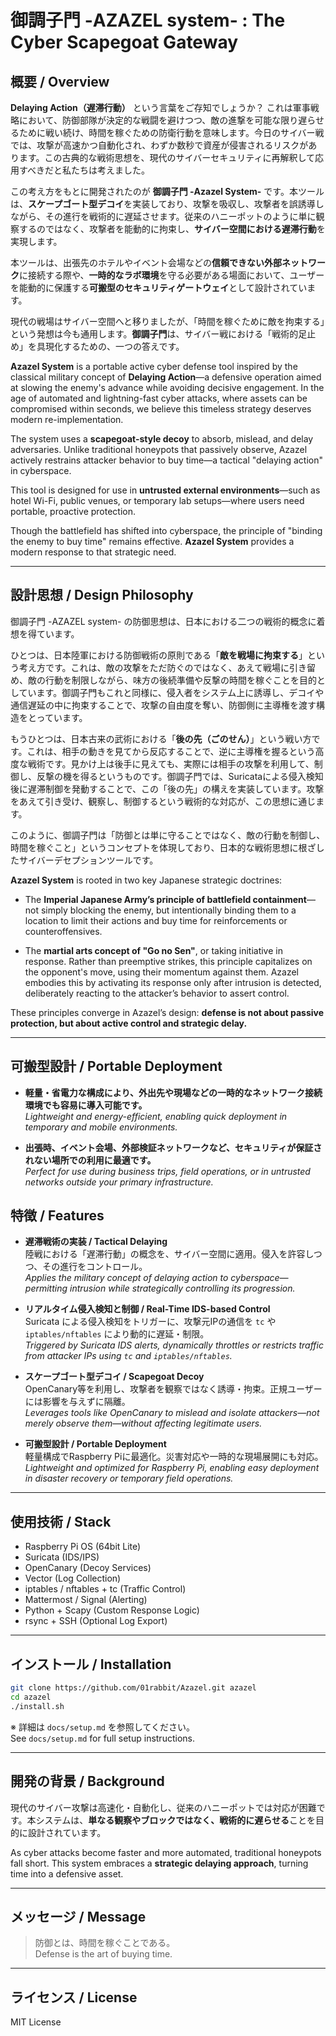 # 御調子門 -AZAZEL system- : The Cyber Scapegoat Gateway

## 概要 / Overview

**Delaying Action（遅滞行動）** という言葉をご存知でしょうか？
これは軍事戦略において、防御部隊が決定的な戦闘を避けつつ、敵の進撃を可能な限り遅らせるために戦い続け、時間を稼ぐための防衛行動を意味します。今日のサイバー戦では、攻撃が高速かつ自動化され、わずか数秒で資産が侵害されるリスクがあります。この古典的な戦術思想を、現代のサイバーセキュリティに再解釈して応用すべきだと私たちは考えました。

この考え方をもとに開発されたのが **御調子門 -Azazel System-** です。本ツールは、**スケープゴート型デコイ**を実装しており、攻撃を吸収し、攻撃者を誤誘導しながら、その進行を戦術的に遅延させます。従来のハニーポットのように単に観察するのではなく、攻撃者を能動的に拘束し、**サイバー空間における遅滞行動**を実現します。

本ツールは、出張先のホテルやイベント会場などの**信頼できない外部ネットワーク**に接続する際や、**一時的なラボ環境**を守る必要がある場面において、ユーザーを能動的に保護する**可搬型のセキュリティゲートウェイ**として設計されています。

現代の戦場はサイバー空間へと移りましたが、「時間を稼ぐために敵を拘束する」という発想は今も通用します。**御調子門**は、サイバー戦における「戦術的足止め」を具現化するための、一つの答えです。

**Azazel System** is a portable active cyber defense tool inspired by the classical military concept of **Delaying Action**—a defensive operation aimed at slowing the enemy's advance while avoiding decisive engagement. In the age of automated and lightning-fast cyber attacks, where assets can be compromised within seconds, we believe this timeless strategy deserves modern re-implementation.

The system uses a **scapegoat-style decoy** to absorb, mislead, and delay adversaries. Unlike traditional honeypots that passively observe, Azazel actively restrains attacker behavior to buy time—a tactical "delaying action" in cyberspace.

This tool is designed for use in **untrusted external environments**—such as hotel Wi-Fi, public venues, or temporary lab setups—where users need portable, proactive protection.

Though the battlefield has shifted into cyberspace, the principle of "binding the enemy to buy time" remains effective. **Azazel System** provides a modern response to that strategic need.

---

## 設計思想 / Design Philosophy

御調子門 -AZAZEL system- の防御思想は、日本における二つの戦術的概念に着想を得ています。

ひとつは、日本陸軍における防御戦術の原則である「**敵を戦場に拘束する**」という考え方です。これは、敵の攻撃をただ防ぐのではなく、あえて戦場に引き留め、敵の行動を制限しながら、味方の後続準備や反撃の時間を稼ぐことを目的としています。御調子門もこれと同様に、侵入者をシステム上に誘導し、デコイや通信遅延の中に拘束することで、攻撃の自由度を奪い、防御側に主導権を渡す構造をとっています。

もうひとつは、日本古来の武術における「**後の先（ごのせん）**」という戦い方です。これは、相手の動きを見てから反応することで、逆に主導権を握るという高度な戦術です。見かけ上は後手に見えても、実際には相手の攻撃を利用して、制御し、反撃の機を得るというものです。御調子門では、Suricataによる侵入検知後に遅滞制御を発動することで、この「後の先」の構えを実装しています。攻撃をあえて引き受け、観察し、制御するという戦術的な対応が、この思想に通じます。

このように、御調子門は「防御とは単に守ることではなく、敵の行動を制御し、時間を稼ぐこと」というコンセプトを体現しており、日本的な戦術思想に根ざしたサイバーデセプションツールです。

**Azazel System** is rooted in two key Japanese strategic doctrines:

- The **Imperial Japanese Army’s principle of battlefield containment**—not simply blocking the enemy, but intentionally binding them to a location to limit their actions and buy time for reinforcements or counteroffensives.

- The **martial arts concept of "Go no Sen"**, or taking initiative in response. Rather than preemptive strikes, this principle capitalizes on the opponent's move, using their momentum against them. Azazel embodies this by activating its response only after intrusion is detected, deliberately reacting to the attacker’s behavior to assert control.

These principles converge in Azazel’s design: **defense is not about passive protection, but about active control and strategic delay.**

---

## 可搬型設計 / Portable Deployment

- **軽量・省電力な構成により、外出先や現場などの一時的なネットワーク接続環境でも容易に導入可能です。**  
*Lightweight and energy-efficient, enabling quick deployment in temporary and mobile environments.*

- **出張時、イベント会場、外部検証ネットワークなど、セキュリティが保証されない場所での利用に最適です。**  
*Perfect for use during business trips, field operations, or in untrusted networks outside your primary infrastructure.*

## 特徴 / Features

- **遅滞戦術の実装 / Tactical Delaying**  
  陸戦における「遅滞行動」の概念を、サイバー空間に適用。侵入を許容しつつ、その進行をコントロール。  
  *Applies the military concept of delaying action to cyberspace—permitting intrusion while strategically controlling its progression.*

- **リアルタイム侵入検知と制御 / Real-Time IDS-based Control**  
  Suricata による侵入検知をトリガーに、攻撃元IPの通信を `tc` や `iptables/nftables` により動的に遅延・制限。  
  *Triggered by Suricata IDS alerts, dynamically throttles or restricts traffic from attacker IPs using `tc` and `iptables/nftables`.*

- **スケープゴート型デコイ / Scapegoat Decoy**  
  OpenCanary等を利用し、攻撃者を観察ではなく誘導・拘束。正規ユーザーには影響を与えずに隔離。  
  *Leverages tools like OpenCanary to mislead and isolate attackers—not merely observe them—without affecting legitimate users.*

- **可搬型設計 / Portable Deployment**  
  軽量構成でRaspberry Piに最適化。災害対応や一時的な現場展開にも対応。  
  *Lightweight and optimized for Raspberry Pi, enabling easy deployment in disaster recovery or temporary field operations.*

---

## 使用技術 / Stack

- Raspberry Pi OS (64bit Lite)
- Suricata (IDS/IPS)
- OpenCanary (Decoy Services)
- Vector (Log Collection)
- iptables / nftables + tc (Traffic Control)
- Mattermost / Signal (Alerting)
- Python + Scapy (Custom Response Logic)
- rsync + SSH (Optional Log Export)

---

## インストール / Installation

```bash
git clone https://github.com/01rabbit/Azazel.git azazel
cd azazel
./install.sh
```

※ 詳細は `docs/setup.md` を参照してください。  
See `docs/setup.md` for full setup instructions.

---

## 開発の背景 / Background

現代のサイバー攻撃は高速化・自動化し、従来のハニーポットでは対応が困難です。本システムは、**単なる観察やブロックではなく、戦術的に遅らせる**ことを目的に設計されています。

As cyber attacks become faster and more automated, traditional honeypots fall short. This system embraces a **strategic delaying approach**, turning time into a defensive asset.

---

## メッセージ / Message

> 防御とは、時間を稼ぐことである。  
> Defense is the art of buying time.

---

## ライセンス / License

MIT License
